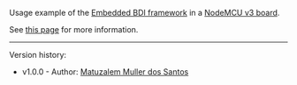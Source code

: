 Usage example of the [Embedded BDI framework](https://embedded-bdi.github.io/) in a [NodeMCU v3 board](https://docsv2.zerynth.com/latest/reference/boards/nodemcu3/docs/).

See [this page](https://embedded-bdi.github.io/nodemcuv3_vacuum.html) for more information.

---

Version history:

* v1.0.0 - Author: [Matuzalem Muller dos Santos](https://matuzalemmuller.com)

